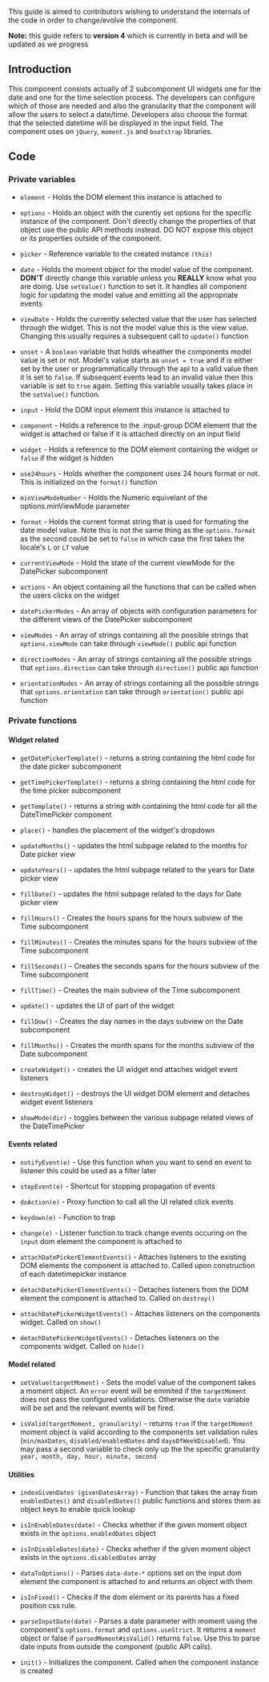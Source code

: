 This guide is aimed to contributors wishing to understand the internals of the code in order to change/evolve the component. 

**Note:** this guide refers to **version 4** which is currently in beta and will be updated as we progress

## Introduction
This component consists actually of 2 subcomponent UI widgets one for the date and one for the time selection process. The developers can configure which of those are needed and also the granularity that the component will allow the users to select a date/time. Developers also choose the format that the selected datetime will be displayed in the input field.
The component uses on `jQuery`, `moment.js` and `bootstrap` libraries.

## Code
### Private variables

* `element` - Holds the DOM element this instance is attached to

* `options` - Holds an object with the curently set options for the specific instance of the component. Don't directly change the properties of that object use the public API methods instead. DO NOT expose this object or its properties outside of the component.

* `picker` - Reference variable to the created instance `(this)`

* `date` - Holds the moment object for the model value of the component. **DON'T** directly change this variable unless you **REALLY** know what you are doing. Use `setValue()` function to set it. It handles all component logic for updating the model value and emitting all the appropriate events

* `viewDate` - Holds the currently selected value that the user has selected through the widget. This is not the model value this is the view value. Changing this usually requires a subsequent call to `update()` function

* `unset` - A `boolean` variable that holds wheather the components model value is set or not. Model's value starts as `unset = true` and if is either set by the user or programmatically through the api to a valid value then it is set to `false`. If subsequent events lead to an invalid value then this variable is set to `true` again. Setting this variable usually takes place in the `setValue()` function.

* `input` - Hold the DOM input element this instance is attached to

* `component` - Holds a reference to the .input-group DOM element that the widget is attached or false if it is attached directly on an input field

* `widget` - Holds a reference to the DOM element containing the widget or `false` if the widget is hidden

* `use24hours` - Holds whether the component uses 24 hours format or not. This is initialized on the `format()` function

* `minViewModeNumber` - Holds the Numeric equivelant of the options.minViewMode parameter

* `format` - Holds the current format string that is used for formating the date model value. Note this is not the same thing as the `options.format` as the second could be set to `false` in which case the first takes the locale's `L` or `LT` value

* `currentViewMode` - Hold the state of the current viewMode for the DatePicker subcomponent

* `actions` - An object containing all the functions that can be called when the users clicks on the widget

* `datePickerModes` - An array of objects with configuration parameters for the different views of the DatePicker subcomponent

* `viewModes` - An array of strings containing all the possible strings that `options.viewMode` can take through `viewMode()` public api function

* `directionModes` - An array of strings containing all the possible strings that `options.direction` can take through `direction()` public api function

* `orientationModes` - An array of strings containing all the possible strings that `options.orientation` can take through `orientation()` public api function

### Private functions

#### Widget related

* `getDatePickerTemplate()` - returns a string containing the html code for the date picker subcomponent

* `getTimePickerTemplate()` - returns a string containing the html code for the time picker subcomponent

* `getTemplate()` - returns a string with containing the html code for all the DateTimePicker component

* `place()` - handles the placement of the widget's dropdown

* `updateMonths()` - updates the html subpage related to the months for Date picker view

* `updateYears()` - updates the html subpage related to the years for Date picker view

* `fillDate()` - updates the html subpage related to the days for Date picker view

* `fillHours()` - Creates the hours spans for the hours subview of the Time subcomponent

* `fillMinutes()` - Creates the minutes spans for the hours subview of the Time subcomponent

* `fillSeconds()` - Creates the seconds spans for the hours subview of the Time subcomponent

* `fillTime()` - Creates the main subview of the Time subcomponent

* `update()` - updates the UI of part of the widget

* `fillDow()` - Creates the day names in the days subview on the Date subcomponent

* `fillMonths()` - Creates the month spans for the months subview of the Date subcomponent

* `createWidget()` - creates the UI widget end attaches widget event listeners

* `destroyWidget()` - destroys the UI widget DOM element and detaches widget event listeners

* `showMode(dir)` - toggles between the various subpage related views of the DateTimePicker

#### Events related

* `notifyEvent(e)` - Use this function when you want to send en event to listener this could be used as a filter later

* `stopEvent(e)` - Shortcut for stopping propagation of events

* `doAction(e)` - Proxy function to call all the UI related click events

* `keydown(e)` - Function to trap 

* `change(e)` - Listener function to track change events occuring on the `input` dom element the component is attached to

* `attachDatePickerElementEvents()` - Attaches listeners to the existing DOM elements the component is attached to. Called upon construction of each datetimepicker instance

* `detachDatePickerElementEvents()` - Detaches listeners from the DOM element the component is attached to. Called on `destroy()`

* `attachDatePickerWidgetEvents()` - Attaches listeners on the components widget. Called on `show()`

* `detachDatePickerWidgetEvents()` - Detaches listeners on the components widget. Called on `hide()`

#### Model related

* `setValue(targetMoment)` - Sets the model value of the component takes a moment object. An `error` event will be emmited if the `targetMoment` does not pass the configured validations. Otherwise the `date` variable will be set and the relevant events will be fired.

* `isValid(targetMoment, granularity)` - returns `true` if the `targetMoment` moment object is valid according to the components set validation rules (`min/maxDates`, `disabled/enabledDates` and `daysOfWeekDisabled`). You may pass a second variable to check only up the the specific granularity `year, month, day, hour, minute, second`

#### Utilities

* `indexGivenDates (givenDatesArray)` - Function that takes the array from `enabledDates()` and `disabledDates()` public functions and stores them as object keys to enable quick lookup

* `isInEnableDates(date)` - Checks whether if the given moment object exists in the `options.enabledDates` object

* `isInDisableDates(date)` - Checks whether if the given moment object exists in the `options.disabledDates` array

* `dataToOptions()` - Parses `data-date-*` options set on the input dom element the component is attached to and returns an object with them

* `isInFixed()` - Checks if the dom element or its parents has a fixed position css rule.

* `parseInputDate(date)` - Parses a date parameter with moment using the component's `options.format` and `options.useStrict`. It returns a `moment` object or false if `parsedMoment#isValid()` returns `false`. Use this to parse date inputs from outside the component (public API calls).

* `init()` - Initializes the component. Called when the component instance is created

